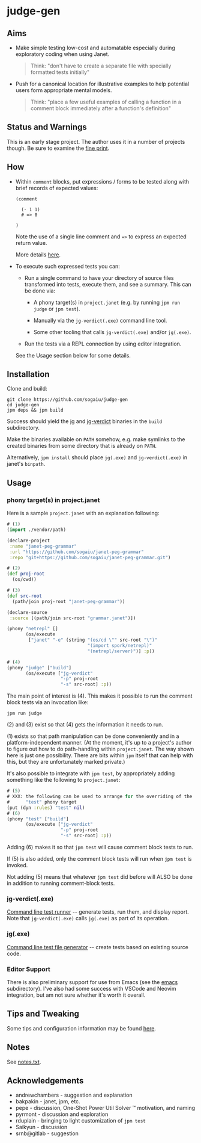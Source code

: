 # judge-gen

## Aims

* Make simple testing low-cost and automatable especially during
  exploratory coding when using Janet.

  > Think: "don't have to create a separate file with specially
  > formatted tests initially"

* Push for a canonical location for illustrative examples to help
  potential users form appropriate mental models.

  > Think: "place a few useful examples of calling a function in a
  > comment block immediately after a function's definition"

## Status and Warnings

This is an early stage project.  The author uses it in a number of
projects though.  Be sure to examine the [fine print](doc/warning.md).

## How

* Within `comment` blocks, put expressions / forms to be tested along
  with brief records of expected values:

  ```
  (comment

    (- 1 1)
    # => 0

  )
  ```

  Note the use of a single line comment and `=>` to express an
  expected return value.

  More details [here](doc/tips-and-tweaking.md).

* To execute such expressed tests you can:

  * Run a single command to have your directory of source files
    transformed into tests, execute them, and see a summary.  This can
    be done via:

    * A phony target(s) in `project.janet` (e.g. by running `jpm run
      judge` or `jpm test`).

    * Manually via the `jg-verdict(.exe)` command line tool.

    * Some other tooling that calls `jg-verdict(.exe)` and/or `jg(.exe)`.

  * Run the tests via a REPL connection by using editor integration.

  See the Usage section below for some details.

## Installation

Clone and build:

```
git clone https://github.com/sogaiu/judge-gen
cd judge-gen
jpm deps && jpm build
```

Success should yield the [jg](doc/jg.md) and
[jg-verdict](doc/jg-verdict.md) binaries in the `build` subdirectory.

Make the binaries available on `PATH` somehow, e.g. make symlinks to
the created binaries from some directory that is already on `PATH`.

Alternatively, `jpm install` should place `jg(.exe)` and
`jg-verdict(.exe)` in janet's `binpath`.

## Usage

### phony target(s) in project.janet

Here is a sample `project.janet` with an explanation following:
```clojure
# (1)
(import ./vendor/path)

(declare-project
 :name "janet-peg-grammar"
 :url "https://github.com/sogaiu/janet-peg-grammar"
 :repo "git+https://github.com/sogaiu/janet-peg-grammar.git")

# (2)
(def proj-root
  (os/cwd))

# (3)
(def src-root
  (path/join proj-root "janet-peg-grammar"))

(declare-source
 :source [(path/join src-root "grammar.janet")])

(phony "netrepl" []
       (os/execute
        ["janet" "-e" (string "(os/cd \"" src-root "\")"
                              "(import spork/netrepl)"
                              "(netrepl/server)")] :p))

# (4)
(phony "judge" ["build"]
       (os/execute ["jg-verdict"
                    "-p" proj-root
                    "-s" src-root] :p))
```

The main point of interest is (4).  This makes it possible to run the
comment block tests via an invocation like:

```
jpm run judge
```

(2) and (3) exist so that (4) gets the information it needs to run.

(1) exists so that path manipulation can be done conveniently and in a
platform-independent manner.  (At the moment, it's up to a project's
author to figure out how to do path-handling within `project.janet`.
The way shown here is just one possibility.  There are bits within
`jpm` itself that can help with this, but they are unfortunately
marked private.)

It's also possible to integrate with `jpm test`, by appropriately
adding something like the following to `project.janet`:

```clojure
# (5)
# XXX: the following can be used to arrange for the overriding of the
#      "test" phony target
(put (dyn :rules) "test" nil)
# (6)
(phony "test" ["build"]
       (os/execute ["jg-verdict"
                    "-p" proj-root
                    "-s" src-root] :p))
```

Adding (6) makes it so that `jpm test` will cause comment block tests
to run.

If (5) is also added, only the comment block tests will run when `jpm
test` is invoked.

Not adding (5) means that whatever `jpm test` did before will ALSO be
done in addition to running comment-block tests.

### jg-verdict(.exe)

[Command line test runner](doc/jg-verdict.md) -- generate tests, run
them, and display report.  Note that `jg-verdict(.exe)` calls
`jg(.exe)` as part of its operation.

### jg(.exe)

[Command line test file generator](doc/jg.md) -- create tests based on
existing source code.

### Editor Support

There is also preliminary support for use from Emacs (see the
[emacs](emacs) subdirectory).  I've also had some success with VSCode
and Neovim integration, but am not sure whether it's worth it overall.

## Tips and Tweaking

Some tips and configuration information may be found
[here](doc/tips-and-tweaking.md).

## Notes

See [notes.txt](notes.txt).

## Acknowledgements

* andrewchambers - suggestion and explanation
* bakpakin - janet, jpm, etc.
* pepe - discussion, One-Shot Power Util Solver ™ motivation, and naming
* pyrmont - discussion and exploration
* rduplain - bringing to light customization of `jpm test`
* Saikyun - discussion
* srnb@gitlab - suggestion
